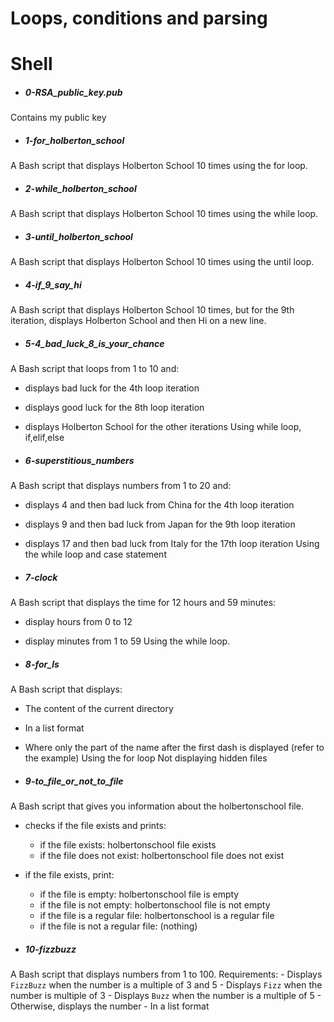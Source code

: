 # Loops, conditions and parsing

# Shell

- ##### 0-RSA_public_key.pub
Contains my public key

- ##### 1-for_holberton_school
A Bash script that displays Holberton School 10 times using the for loop.

- ##### 2-while_holberton_school
A Bash script that displays Holberton School 10 times using the while loop.

- ##### 3-until_holberton_school
A Bash script that displays Holberton School 10 times using the until loop.

- ##### 4-if_9_say_hi
A  Bash script that displays Holberton School 10 times, but for the 9th
 iteration, displays Holberton School and then Hi on a new line.

- ##### 5-4_bad_luck_8_is_your_chance
A  Bash script that loops from 1 to 10 and:
   - displays bad luck for the 4th loop iteration
   - displays good luck for the 8th loop iteration
   - displays Holberton School for the other iterations
Using while loop, if,elif,else

- ##### 6-superstitious_numbers
A Bash script that displays numbers from 1 to 20 and:
  - displays 4 and then bad luck from China for the 4th loop iteration
  - displays 9 and then bad luck from Japan for the 9th loop iteration
  - displays 17 and then bad luck from Italy for the 17th loop iteration
Using the while loop and case statement

- ##### 7-clock
A Bash script that displays the time for 12 hours and 59 minutes:
  - display hours from 0 to 12
  - display minutes from 1 to 59
Using the while loop.

- ##### 8-for_ls
A Bash script that displays:
  - The content of the current directory
  - In a list format
  - Where only the part of the name after the first dash is displayed
   (refer to the example)
Using the for loop
Not displaying hidden files

- ##### 9-to_file_or_not_to_file
A Bash script that gives you information about the holbertonschool file.
  - checks if the file exists and prints:
    - if the file exists: holbertonschool file exists
    - if the file does not exist: holbertonschool file does not exist
  - if the file exists, print:
    - if the file is empty: holbertonschool file is empty
    - if the file is not empty: holbertonschool file is not empty
    - if the file is a regular file: holbertonschool is a regular file
    - if the file is not a regular file: (nothing)

- ##### 10-fizzbuzz
A Bash script that displays numbers from 1 to 100.
Requirements:
	- Displays `FizzBuzz` when the number is a multiple of 3 and 5
	- Displays `Fizz` when the number is multiple of 3
	- Displays `Buzz` when the number is a multiple of 5
	- Otherwise, displays the number
	- In a list format
